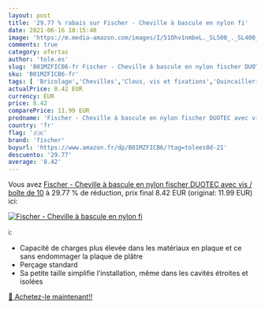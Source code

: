 ```yaml
---
layout: post
title: '29.77 % rabais sur Fischer - Cheville à bascule en nylon fi'
date: 2021-06-16 18:15:40
image: 'https://m.media-amazon.com/images/I/51Ohv1nmbeL._SL500_._SL400_.jpg'
comments: true
category: ofertas
author: 'tole.es'
slug: 'B01MZFICB6-fr Fischer - Cheville à bascule en nylon fischer DUOTEC avec...'
sku: 'B01MZFICB6-fr'
tags: [ 'Bricolage','Chevilles','Clous, vis et fixations','Quincaillerie','fischer', ]
actualPrice: 8.42 EUR
currency: EUR
price: 8.42
comparePrice: 11.99 EUR
prodname: 'Fischer - Cheville à bascule en nylon fischer DUOTEC avec vis / boîte de 10'
country: 'fr'
flag: '🇫🇷'
brand: 'fischer'
buyurl: 'https://www.amazon.fr/dp/B01MZFICB6/?tag=tolees0d-21'
descuento: '29.77'
average: '8.42'
---
```


Vous avez [Fischer - Cheville à bascule en nylon fischer DUOTEC avec vis / boîte de 10](https://www.amazon.fr/dp/B01MZFICB6/?tag=tolees0d-21)  à  29.77 % de réduction, prix final  8.42 EUR (original: 11.99 EUR) ici:

[![Fischer - Cheville à bascule en nylon fi](https://m.media-amazon.com/images/I/51Ohv1nmbeL._SL500_._SL400_.jpg)](https://www.amazon.fr/dp/B01MZFICB6/?tag=tolees0d-21)

ℹ️:

- Capacité de charges plus élevée dans les matériaux en plaque et ce sans endommager la plaque de plâtre
- Perçage standard
- Sa petite taille simplifie l’installation, même dans les cavités étroites et isolées

[🛒 Achetez-le maintenant!!](https://www.amazon.fr/dp/B01MZFICB6/?tag=tolees0d-21)
